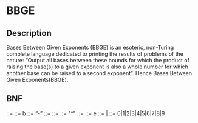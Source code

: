 # BBGE
## Description
Bases Between Given Exponents (BBGE) is an esoteric, non-Turing complete language dedicated to printing the results of problems of the nature: “Output all bases between these bounds for which the product of raising the base(s) to a given exponent is also a whole number for which another base can be raised to a second exponent”. Hence Bases Between Given Exponents(BBGE).
## BNF
<program>		::=
					<bases><between><given><exponents>
<bases>			::=
					b
<between> 		::=
					<lowerBound>“-”<upperBound>
<lowerBound> 	::=
					<numberValue>
<upperBound> 	::=
					<numberValue>
<given> 		::=
					"^"
<exponents> 	::=
					<exponent><exponent>
<exponent> 		::=
					<numberValue>e
<numberValue> 	::=
					<digit>
					|<digit><numberValue>
<digit> 		::=
					0|1|2|3|4|5|6|7|8|9